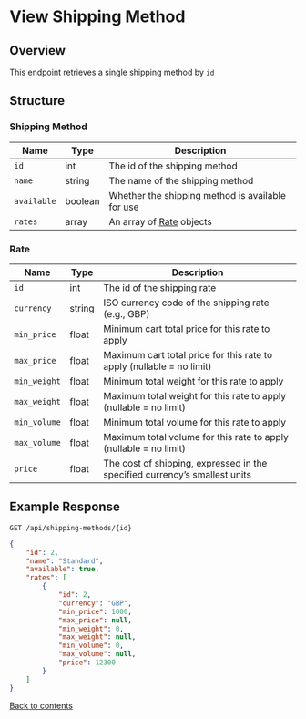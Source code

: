 # View Shipping Method

## Overview

This endpoint retrieves a single shipping method by `id`

## Structure

### Shipping Method

| Name        | Type    | Description                                      |
|-------------|---------|--------------------------------------------------|
| `id`        | int     | The id of the shipping method                    |
| `name`      | string  | The name of the shipping method                  |
| `available` | boolean | Whether the shipping method is available for use |
| `rates`     | array   | An array of [Rate](#rate) objects                |

### Rate

| Name         | Type   | Description                                                                |
|--------------|--------|----------------------------------------------------------------------------|
| `id`         | int    | The id of the shipping rate                                                |
| `currency`   | string | ISO currency code of the shipping rate (e.g., GBP)                         |
| `min_price`  | float  | Minimum cart total price for this rate to apply                            |
| `max_price`  | float  | Maximum cart total price for this rate to apply (nullable = no limit)      |
| `min_weight` | float  | Minimum total weight for this rate to apply                                |
| `max_weight` | float  | Maximum total weight for this rate to apply (nullable = no limit)          |
| `min_volume` | float  | Minimum total volume for this rate to apply                                |
| `max_volume` | float  | Maximum total volume for this rate to apply (nullable = no limit)          |
| `price`      | float  | The cost of shipping, expressed in the specified currency’s smallest units |

## Example Response

```http request
GET /api/shipping-methods/{id}
```

```json lines
{
    "id": 2,
    "name": "Standard",
    "available": true,
    "rates": [
        {
            "id": 2,
            "currency": "GBP",
            "min_price": 1000,
            "max_price": null,
            "min_weight": 0,
            "max_weight": null,
            "min_volume": 0,
            "max_volume": null,
            "price": 12300
        }
    ]
}
```

[Back to contents](../../README.md#table-of-contents)
